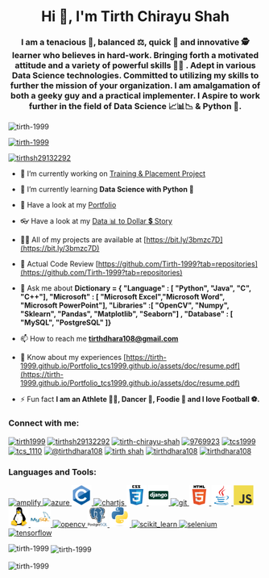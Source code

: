 <h1 align="center">Hi 👋, I'm Tirth Chirayu Shah</h1>
<h3 align="center">I am a tenacious 🚀, balanced ⚖️, quick 💨 and innovative 🕵️ learner who believes in hard-work. Bringing forth a motivated attitude and a variety of powerful skills 🤹🏻 . Adept in various Data Science technologies. Committed to utilizing my skills to further the mission of your organization. I am amalgamation of both a geeky guy and a practical implementer. I Aspire to work further in the field of Data Science 📈📊📉 & Python 🐍.</h3>

<p align="left"> <img src="https://komarev.com/ghpvc/?username=tirth-1999&label=Profile%20views&color=0e75b6&style=flat" alt="tirth-1999" /> </p>

<p align="left"> <a href="https://github.com/ryo-ma/github-profile-trophy"><img src="https://github-profile-trophy.vercel.app/?username=tirth-1999" alt="tirth-1999" /></a> </p>

<p align="left"> <a href="https://twitter.com/tirthsh29132292" target="blank"><img src="https://img.shields.io/twitter/follow/tirthsh29132292?logo=twitter&style=for-the-badge" alt="tirthsh29132292" /></a> </p>

- 🔭 I’m currently working on [Training & Placement Project](https://github.com/Tirth-1999/LY-project)

- 🌱 I’m currently learning **Data Science with Python 🐍**

- 👀 Have a look at my [Portfolio](https://bit.ly/3bmzc7D)

- 👓 Have a look at my [Data 📊 to Dollar 💲 Story](https://www.youtube.com/playlist?list=PL7F3DSvqWsylA6fBnF-Ntt-UaZ8mOjPAs)

- 👨‍💻 All of my projects are available at [https://bit.ly/3bmzc7D](https://bit.ly/3bmzc7D)

- 📝 Actual Code Review [https://github.com/Tirth-1999?tab=repositories](https://github.com/Tirth-1999?tab=repositories)

- 💬 Ask me about **Dictionary = { "Language" : [ "Python", "Java", "C", "C++"], "Microsoft" : [ "Microsoft Excel","Microsoft Word", "Microsoft PowerPoint"], "Libraries" :[ "OpenCV", "Numpy", "Sklearn", "Pandas", "Matplotlib", "Seaborn"] , "Database" : [ "MySQL", "PostgreSQL" ]}**

- 📫 How to reach me **tirthdhara108@gmail.com**

- 📄 Know about my experiences [https://tirth-1999.github.io/Portfolio_tcs1999.github.io/assets/doc/resume.pdf](https://tirth-1999.github.io/Portfolio_tcs1999.github.io/assets/doc/resume.pdf)

- ⚡ Fun fact **I am an Athlete 🏃‍♂️, Dancer 🕺, Foodie 🥘 and I love Football ⚽.**

<h3 align="left">Connect with me:</h3>
<p align="left">
<a href="https://dev.to/tirth1999" target="blank"><img align="center" src="https://cdn.jsdelivr.net/npm/simple-icons@3.0.1/icons/dev-dot-to.svg" alt="tirth1999" height="30" width="40" /></a>
<a href="https://twitter.com/tirthsh29132292" target="blank"><img align="center" src="https://raw.githubusercontent.com/rahuldkjain/github-profile-readme-generator/neutral-icons/src/images/icons/Social/twitter.svg" alt="tirthsh29132292" height="30" width="40" /></a>
<a href="https://linkedin.com/in/tirth-chirayu-shah" target="blank"><img align="center" src="https://raw.githubusercontent.com/rahuldkjain/github-profile-readme-generator/neutral-icons/src/images/icons/Social/linked-in-alt.svg" alt="tirth-chirayu-shah" height="30" width="40" /></a>
<a href="https://stackoverflow.com/users/9769923" target="blank"><img align="center" src="https://raw.githubusercontent.com/rahuldkjain/github-profile-readme-generator/neutral-icons/src/images/icons/Social/stack-overflow.svg" alt="9769923" height="30" width="40" /></a>
<a href="https://kaggle.com/tcs1999" target="blank"><img align="center" src="https://raw.githubusercontent.com/rahuldkjain/github-profile-readme-generator/neutral-icons/src/images/icons/Social/kaggle.svg" alt="tcs1999" height="30" width="40" /></a>
<a href="https://instagram.com/tcs_1110" target="blank"><img align="center" src="https://raw.githubusercontent.com/rahuldkjain/github-profile-readme-generator/neutral-icons/src/images/icons/Social/instagram.svg" alt="tcs_1110" height="30" width="40" /></a>
<a href="https://medium.com/@tirthdhara108" target="blank"><img align="center" src="https://raw.githubusercontent.com/rahuldkjain/github-profile-readme-generator/neutral-icons/src/images/icons/Social/medium.svg" alt="@tirthdhara108" height="30" width="40" /></a>
<a href="https://www.youtube.com/c/tirth shah" target="blank"><img align="center" src="https://raw.githubusercontent.com/rahuldkjain/github-profile-readme-generator/neutral-icons/src/images/icons/Social/youtube.svg" alt="tirth shah" height="30" width="40" /></a>
<a href="https://www.hackerrank.com/tirthdhara108" target="blank"><img align="center" src="https://raw.githubusercontent.com/rahuldkjain/github-profile-readme-generator/neutral-icons/src/images/icons/Social/hackerrank.svg" alt="tirthdhara108" height="30" width="40" /></a>
<a href="https://auth.geeksforgeeks.org/user/tirthdhara108" target="blank"><img align="center" src="https://raw.githubusercontent.com/rahuldkjain/github-profile-readme-generator/neutral-icons/src/images/icons/Social/geeks-for-geeks.svg" alt="tirthdhara108" height="30" width="40" /></a>
</p>

<h3 align="left">Languages and Tools:</h3>
<p align="left"> <a href="https://aws.amazon.com/amplify/" target="_blank"> <img src="https://docs.amplify.aws/assets/logo-dark.svg" alt="amplify" width="40" height="40"/> </a> <a href="https://azure.microsoft.com/en-in/" target="_blank"> <img src="https://www.vectorlogo.zone/logos/microsoft_azure/microsoft_azure-icon.svg" alt="azure" width="40" height="40"/> </a> <a href="https://www.cprogramming.com/" target="_blank"> <img src="https://raw.githubusercontent.com/devicons/devicon/master/icons/c/c-original.svg" alt="c" width="40" height="40"/> </a> <a href="https://www.chartjs.org" target="_blank"> <img src="https://www.chartjs.org/media/logo-title.svg" alt="chartjs" width="40" height="40"/> </a> <a href="https://www.w3schools.com/css/" target="_blank"> <img src="https://raw.githubusercontent.com/devicons/devicon/master/icons/css3/css3-original-wordmark.svg" alt="css3" width="40" height="40"/> </a> <a href="https://www.djangoproject.com/" target="_blank"> <img src="https://raw.githubusercontent.com/devicons/devicon/master/icons/django/django-original.svg" alt="django" width="40" height="40"/> </a> <a href="https://git-scm.com/" target="_blank"> <img src="https://www.vectorlogo.zone/logos/git-scm/git-scm-icon.svg" alt="git" width="40" height="40"/> </a> <a href="https://www.w3.org/html/" target="_blank"> <img src="https://raw.githubusercontent.com/devicons/devicon/master/icons/html5/html5-original-wordmark.svg" alt="html5" width="40" height="40"/> </a> <a href="https://www.java.com" target="_blank"> <img src="https://raw.githubusercontent.com/devicons/devicon/master/icons/java/java-original.svg" alt="java" width="40" height="40"/> </a> <a href="https://developer.mozilla.org/en-US/docs/Web/JavaScript" target="_blank"> <img src="https://raw.githubusercontent.com/devicons/devicon/master/icons/javascript/javascript-original.svg" alt="javascript" width="40" height="40"/> </a> <a href="https://www.linux.org/" target="_blank"> <img src="https://raw.githubusercontent.com/devicons/devicon/master/icons/linux/linux-original.svg" alt="linux" width="40" height="40"/> </a> <a href="https://www.mysql.com/" target="_blank"> <img src="https://raw.githubusercontent.com/devicons/devicon/master/icons/mysql/mysql-original-wordmark.svg" alt="mysql" width="40" height="40"/> </a> <a href="https://opencv.org/" target="_blank"> <img src="https://www.vectorlogo.zone/logos/opencv/opencv-icon.svg" alt="opencv" width="40" height="40"/> </a> <a href="https://www.postgresql.org" target="_blank"> <img src="https://raw.githubusercontent.com/devicons/devicon/master/icons/postgresql/postgresql-original-wordmark.svg" alt="postgresql" width="40" height="40"/> </a> <a href="https://www.python.org" target="_blank"> <img src="https://raw.githubusercontent.com/devicons/devicon/master/icons/python/python-original.svg" alt="python" width="40" height="40"/> </a> <a href="https://scikit-learn.org/" target="_blank"> <img src="https://upload.wikimedia.org/wikipedia/commons/0/05/Scikit_learn_logo_small.svg" alt="scikit_learn" width="40" height="40"/> </a> <a href="https://www.selenium.dev" target="_blank"> <img src="https://raw.githubusercontent.com/detain/svg-logos/780f25886640cef088af994181646db2f6b1a3f8/svg/selenium-logo.svg" alt="selenium" width="40" height="40"/> </a> <a href="https://www.tensorflow.org" target="_blank"> <img src="https://www.vectorlogo.zone/logos/tensorflow/tensorflow-icon.svg" alt="tensorflow" width="40" height="40"/> </a> </p>

<p><img align="left" src="https://github-readme-stats.vercel.app/api/top-langs?username=tirth-1999&show_icons=true&locale=en&layout=compact" alt="tirth-1999" /></p>

<p>&nbsp;<img align="center" src="https://github-readme-stats.vercel.app/api?username=tirth-1999&show_icons=true&locale=en" alt="tirth-1999" /></p>

<p><img align="center" src="https://github-readme-streak-stats.herokuapp.com/?user=tirth-1999&" alt="tirth-1999" /></p>
